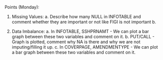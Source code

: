 Points (Monday):

1. Missing Values:
   a. Describe how many NULL in INFOTABLE and comment whether they are important or not like FIGI is not important
   b.

2. Data Imbalance:
   a. In INFOTABLE, SSHPRNAMT - We can plot a bar graph between these two variables and comment on it.
   b. PUT/CALL - Graph is plotted, comment why NA is there and why we are not imputing/filling it up.
   c. In COVERPAGE, AMENDMENTYPE - We can plot a bar graph between these two variables and comment on it.
